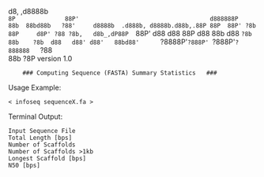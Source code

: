   d8,             ,d8888b                                 
 `8P              88P'                                    
               d888888P                                   
  88b  88bd88b   ?88'     d8888b  .d888b, d8888b.d88b,.88P
  88P  88P' ?8b  88P     d8P' ?88 ?8b,   d8b_,dP88P  `88P'
 d88  d88   88P d88      88b  d88   `?8b 88b    ?8b  d88  
d88' d88'   88bd88'      `?8888P'`?888P' `?888P'`?888888  
                                                    `?88  
                                                      88b 
                                                      ?8P 
version 1.0



		###	Computing Sequence (FASTA) Summary Statistics	###


Usage Example:

	< infoseq sequenceX.fa >


Terminal Output:

	Input Sequence File
	Total Length [bps]
	Number of Scaffolds
	Number of Scaffolds >1kb
	Longest Scaffold [bps]
	N50 [bps]
